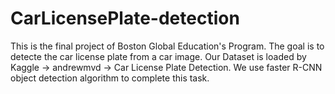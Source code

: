 # CarLicensePlate-detection
This is the final project of Boston Global Education's Program. 
The goal is to detecte the car license plate from a car image.
Our Dataset is loaded by Kaggle -> andrewmvd -> Car License Plate Detection.
We use faster R-CNN object detection algorithm to complete this task.
